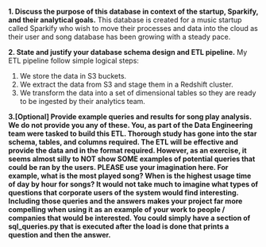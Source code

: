 __1. Discuss the purpose of this database in context of the startup, Sparkify, and their analytical goals.__
This database is created for a music startup called Sparkify who wish to move their processes and data into the cloud as their user and song database has been growing with a steady pace.


__2. State and justify your database schema design and ETL pipeline.__
My ETL pipeline follow simple logical steps:
1. We store the data in S3 buckets.
2. We extract the data from S3 and stage them in a Redshift cluster.
3. We transform the data into a set of dimensional tables so they are ready to be ingested by their analytics team.


__3.[Optional] Provide example queries and results for song play analysis. We do not provide you any of these. You, as part of the Data Engineering team were tasked to build this ETL. Thorough study has gone into the star schema, tables, and columns required. The ETL will be effective and provide the data and in the format required. However, as an exercise, it seems almost silly to NOT show SOME examples of potential queries that could be ran by the users. PLEASE use your imagination here. For example, what is the most played song? When is the highest usage time of day by hour for songs? It would not take much to imagine what types of questions that corporate users of the system would find interesting. Including those queries and the answers makes your project far more compelling when using it as an example of your work to people / companies that would be interested. You could simply have a section of sql_queries.py that is executed after the load is done that prints a question and then the answer.__